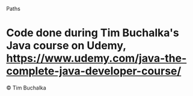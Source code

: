 Paths
# Code done during Tim Buchalka's Java course on Udemy, https://www.udemy.com/java-the-complete-java-developer-course/ 
© Tim Buchalka
